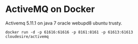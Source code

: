 ActiveMQ on Docker
==================

Activemq 5.11.1 on java 7 oracle webupd8 ubuntu trusty.

    docker run -d -p 61616:61616 -p 8161:8161 -p 61613:61613 cloudesire/activemq

